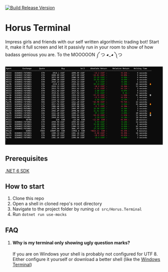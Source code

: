 [![Build Release Version](https://github.com/int0x81/Horus.Terminal/actions/workflows/dotnet.yml/badge.svg)](https://github.com/int0x81/Horus.Terminal/actions/workflows/dotnet.yml)

# Horus Terminal

Impress girls and friends with our self written algorithmic trading bot!
Start it, make it full screen and let it passivly run in your room to show of how badass
genious you are. To the MOOOOON ༼ つ ◕_◕ ༽つ

![product-demo](https://github.com/int0x81/Horus.Terminal/blob/main/docs/demo.png)

## Prerequisites

[.NET 6 SDK](https://dotnet.microsoft.com/en-us/download)

## How to start

1. Clone this repo
2. Open a shell in cloned repo's root directory
3. Navigate to the project folder by runing `cd src/Horus.Terminal`
4. Run `dotnet run use-mocks`

## FAQ
1. #### Why is my terminal only showing ugly question marks?

   If you are on Windows your shell is probably not configured for UTF 8. Either configure it yourself or download a better shell (like the [Windows Terminal](https://github.com/microsoft/terminal))
